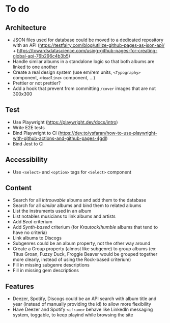 # To do

## Architecture

- JSON files used for database could be moved to a dedicated repository with an API (https://testfairy.com/blog/utilize-github-pages-as-json-api/ + https://towardsdatascience.com/using-github-pages-for-creating-global-api-76b296c4b3b5)
- Handle similar albums in a standalone logic so that both albums are linked to one another
- Create a real design system (use em/rem units, `<Typography>` component, `<Headline>` component, ...)
- Prettier or not prettier?
- Add a hook that prevent from committing `/cover` images that are not 300x300

## Test

- Use Playwright (https://playwright.dev/docs/intro)
- Write E2E tests
- Bind Playwright to CI (https://dev.to/ysfaran/how-to-use-playwright-with-github-actions-and-github-pages-4gdl)
- Bind Jest to CI

## Accessibility

- Use `<select>` and `<option>` tags for `<Select>` component

## Content

- Search for all *introuvable* albums and add them to the database
- Search for all *similar* albums and bind them to related albums
- List the instruments used in an album
- List notables musicians to link albums and artists
- Add *Beat* criterium
- Add *Synth-based* criterium (for *Krautock*/*humble* albums that tend to have no criteria)
- Link albums to Discogs
- Subgenres could be an album property, not the other way around
- Create a Group property (almost like subgenre) to group albums (ex: Titus Groan, Fuzzy Duck, Froggie Beaver would be grouped together more clearly, instead of using the Rock-based criterium)
- Fill in missing subgenre descriptions
- Fill in missing gem descriptions

## Features

- Deezer, Spotify, Discogs could be an API search with album title and year (instead of manually providing the id) to allow more flexibility
- Have Deezer and Spotify `<iframe>` behave like LinkedIn messaging system, toggable, to keep playind while browsing the site
